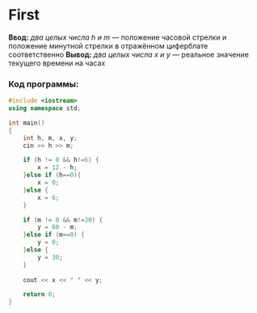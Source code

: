# First
**Ввод:** *два целых числа h и m* — положение часовой стрелки и положение минутной стрелки в отражённом циферблате соответственно
**Вывод:** *два целых числа x и y* — реальное значение текущего времени на часах

### Код программы:
```C++
#include <iostream>
using namespace std;

int main()
{
    int h, m, x, y;
    cin >> h >> m;

    if (h != 0 && h!=6) {
        x = 12 - h;
    }else if (h==0){
        x = 0;
    }else {
        x = 6;
    }

    if (m != 0 && m!=30) {
        y = 60 - m;
    }else if (m==0) {
        y = 0;
    }else {
        y = 30;
    }
    
    cout << x << " " << y;

    return 0;
}

```
